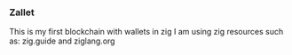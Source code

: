 ### Zallet
This is my first blockchain with wallets in zig
I am using zig resources such as: zig.guide and ziglang.org
